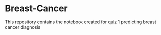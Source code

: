 # Breast-Cancer

This repository contains the notebook created for quiz 1 predicting breast cancer diagnosis

